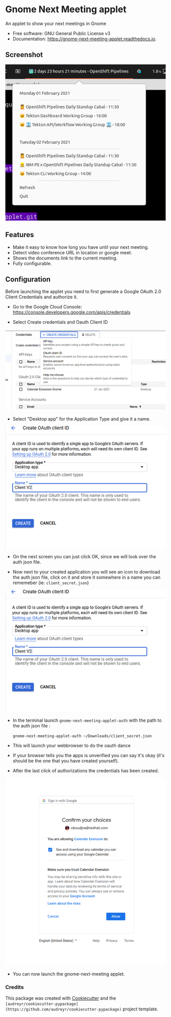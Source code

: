 # Gnome Next Meeting applet

An applet to show your next meetings in Gnome


* Free software: GNU General Public License v3
* Documentation: https://gnome-next-meeting-applet.readthedocs.io.

## Screenshot

![Screenshot](./.github/screenshot/screenshot.png)

## Features

* Make it easy to know how long you have until your next meeting.
* Detect video conference URL in location or google meet.
* Shows the documents link to the current meeting.
* Fully configurable.

## Configuration

Before launching the applet you need to first generate a Google OAuth 2.0 Client
Credentials and authorize it.

* Go to the Google Cloud Console: https://console.developers.google.com/apis/credentials

* Select Create credentials and Oauth Client ID

![Create Credentials image](./.github/screenshot/create-oauth-1.png)

* Select "Desktop app" for the Application Type and give it a name.

![Create Desktop app](./.github/screenshot/create-oauth-2.png)

* On the next screen you can just click OK, since we will look over the auth json file.

* Now next to your created application you will see an icon to download the auth
  json file, click on it and store it somewhere in a name you can rememeber (ie: `client_secret.json`)

![Click on download file](./.github/screenshot/create-oauth-2.png)

* In the terminal launch `gnome-next-meeting-applet-auth` with the path to the auth json file : 

    `gnome-next-meeting-applet-auth ~/Downloads/client_secret.json`

* This will launch your webbrowser to do the oauth dance

* If your browser tells you the apps is unverified you can say it's okay (it's
  should be the one that you have created yourself).
  
* After the last click of authorizations the credentials has been created.

![Created](./.github/screenshot/create-oauth-5.png)

* You can now launch the gnome-next-meeting applet.

### Credits

This package was created with
[Cookiecutter](https://github.com/audreyr/cookiecutter-pypackage) and the
`[audreyr/cookiecutter-pypackage](https://github.com/audreyr/cookiecutter-pypackage)`
project template.

